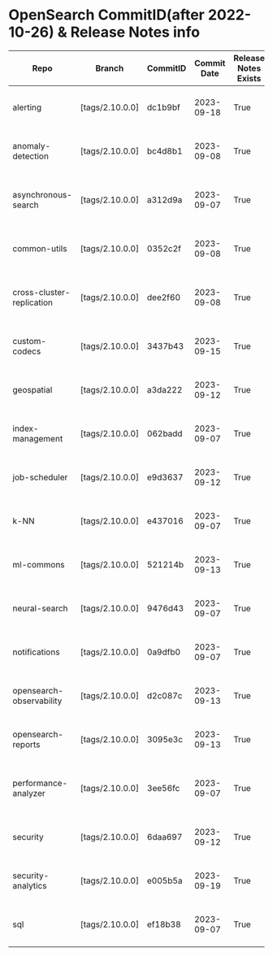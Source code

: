 #  OpenSearch CommitID(after 2022-10-26) & Release Notes info
|          Repo           |    Branch     |CommitID|Commit Date|Release Notes Exists|                          Full Path                           |                                                                                URL                                                                                 |
|-------------------------|---------------|--------|-----------|--------------------|--------------------------------------------------------------|--------------------------------------------------------------------------------------------------------------------------------------------------------------------|
|alerting                 |[tags/2.10.0.0]|dc1b9bf |2023-09-18 |True                |opensearch-alerting.release-notes-2.10.0.0.md                 |https://raw.githubusercontent.com/opensearch-project/alerting/2.10.0.0/release-notes/opensearch-alerting.release-notes-2.10.0.0.md                                  |
|anomaly-detection        |[tags/2.10.0.0]|bc4d8b1 |2023-09-08 |True                |opensearch-anomaly-detection.release-notes-2.10.0.0.md        |https://raw.githubusercontent.com/opensearch-project/anomaly-detection/2.10.0.0/release-notes/opensearch-anomaly-detection.release-notes-2.10.0.0.md                |
|asynchronous-search      |[tags/2.10.0.0]|a312d9a |2023-09-07 |True                |opensearch-asynchronous-search.release-notes-2.10.0.0.md      |https://raw.githubusercontent.com/opensearch-project/asynchronous-search/2.10.0.0/release-notes/opensearch-asynchronous-search.release-notes-2.10.0.0.md            |
|common-utils             |[tags/2.10.0.0]|0352c2f |2023-09-08 |True                |opensearch-common-utils.release-notes-2.10.0.0.md             |https://raw.githubusercontent.com/opensearch-project/common-utils/2.10.0.0/release-notes/opensearch-common-utils.release-notes-2.10.0.0.md                          |
|cross-cluster-replication|[tags/2.10.0.0]|dee2f60 |2023-09-08 |True                |opensearch-cross-cluster-replication.release-notes-2.10.0.0.md|https://raw.githubusercontent.com/opensearch-project/cross-cluster-replication/2.10.0.0/release-notes/opensearch-cross-cluster-replication.release-notes-2.10.0.0.md|
|custom-codecs            |[tags/2.10.0.0]|3437b43 |2023-09-15 |True                |opensearch-custom-codecs.release-notes-2.10.0.0.md            |https://raw.githubusercontent.com/opensearch-project/custom-codecs/2.10.0.0/release-notes/opensearch-custom-codecs.release-notes-2.10.0.0.md                        |
|geospatial               |[tags/2.10.0.0]|a3da222 |2023-09-12 |True                |opensearch-geospatial.release-notes-2.10.0.0.md               |https://raw.githubusercontent.com/opensearch-project/geospatial/2.10.0.0/release-notes/opensearch-geospatial.release-notes-2.10.0.0.md                              |
|index-management         |[tags/2.10.0.0]|062badd |2023-09-07 |True                |opensearch-index-management.release-notes-2.10.0.0.md         |https://raw.githubusercontent.com/opensearch-project/index-management/2.10.0.0/release-notes/opensearch-index-management.release-notes-2.10.0.0.md                  |
|job-scheduler            |[tags/2.10.0.0]|e9d3637 |2023-09-12 |True                |opensearch.job-scheduler.release-notes-2.10.0.0.md            |https://raw.githubusercontent.com/opensearch-project/job-scheduler/2.10.0.0/release-notes/opensearch.job-scheduler.release-notes-2.10.0.0.md                        |
|k-NN                     |[tags/2.10.0.0]|e437016 |2023-09-07 |True                |opensearch-knn.release-notes-2.10.0.0.md                      |https://raw.githubusercontent.com/opensearch-project/k-NN/2.10.0.0/release-notes/opensearch-knn.release-notes-2.10.0.0.md                                           |
|ml-commons               |[tags/2.10.0.0]|521214b |2023-09-13 |True                |opensearch-ml-common.release-notes-2.10.0.0.md                |https://raw.githubusercontent.com/opensearch-project/ml-commons/2.10.0.0/release-notes/opensearch-ml-common.release-notes-2.10.0.0.md                               |
|neural-search            |[tags/2.10.0.0]|9476d43 |2023-09-07 |True                |opensearch-neural-search.release-notes-2.10.0.0.md            |https://raw.githubusercontent.com/opensearch-project/neural-search/2.10.0.0/release-notes/opensearch-neural-search.release-notes-2.10.0.0.md                        |
|notifications            |[tags/2.10.0.0]|0a9dfb0 |2023-09-07 |True                |opensearch-notifications.release-notes-2.10.0.0.md            |https://raw.githubusercontent.com/opensearch-project/notifications/2.10.0.0/release-notes/opensearch-notifications.release-notes-2.10.0.0.md                        |
|opensearch-observability |[tags/2.10.0.0]|d2c087c |2023-09-13 |True                |opensearch-observability.release-notes-2.10.0.0.md            |https://raw.githubusercontent.com/opensearch-project/observability/2.10.0.0/release-notes/opensearch-observability.release-notes-2.10.0.0.md                        |
|opensearch-reports       |[tags/2.10.0.0]|3095e3c |2023-09-13 |True                |opensearch-reporting.release-notes-2.10.0.0.md                |https://raw.githubusercontent.com/opensearch-project/reporting/2.10.0.0/release-notes/opensearch-reporting.release-notes-2.10.0.0.md                                |
|performance-analyzer     |[tags/2.10.0.0]|3ee56fc |2023-09-07 |True                |opensearch-performance-analyzer.release-notes-2.10.0.0.md     |https://raw.githubusercontent.com/opensearch-project/performance-analyzer/2.10.0.0/release-notes/opensearch-performance-analyzer.release-notes-2.10.0.0.md          |
|security                 |[tags/2.10.0.0]|6daa697 |2023-09-12 |True                |opensearch-security.release-notes-2.10.0.0.md                 |https://raw.githubusercontent.com/opensearch-project/security/2.10.0.0/release-notes/opensearch-security.release-notes-2.10.0.0.md                                  |
|security-analytics       |[tags/2.10.0.0]|e005b5a |2023-09-19 |True                |opensearch-security-analytics.release-notes-2.10.0.0.md       |https://raw.githubusercontent.com/opensearch-project/security-analytics/2.10.0.0/release-notes/opensearch-security-analytics.release-notes-2.10.0.0.md              |
|sql                      |[tags/2.10.0.0]|ef18b38 |2023-09-07 |True                |opensearch-sql.release-notes-2.10.0.0.md                      |https://raw.githubusercontent.com/opensearch-project/sql/2.10.0.0/release-notes/opensearch-sql.release-notes-2.10.0.0.md                                            |
